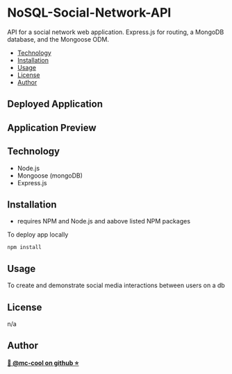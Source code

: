 # NoSQL-Social-Network-API
 API for a social network web application. Express.js for routing, a MongoDB database, and the Mongoose ODM.

- [Technology](#technology)
- [Installation](#installation)
- [Usage](#usage)
- [License](#license)
- [Author](#author)

## Deployed Application


## Application Preview

## Technology
* Node.js
* Mongoose (mongoDB)
* Express.js

## Installation
* requires NPM and Node.js and aabove listed NPM packages

To deploy app locally

`npm install`


## Usage
To create and demonstrate social media interactions between users on a db

## License
n/a

## Author
**[🐉 @mc-cool on github ⭐](https://github.com/m-ccool)**
